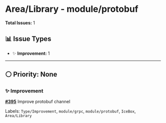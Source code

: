 # Area/Library - module/protobuf

**Total Issues:** 1

## 📊 Issue Types

- ✨ **Improvement:** 1

---

## ⚪ Priority: None

### ✨ Improvement

**[#395](https://github.com/ballerina-platform/ballerina-library/issues/395)** Improve protobuf channel 

Labels: `Type/Improvement`, `module/grpc`, `module/protobuf`, `IceBox`, `Area/Library`

